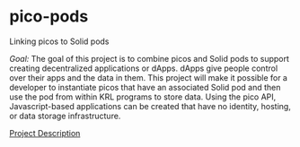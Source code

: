 # pico-pods
Linking picos to Solid pods

*Goal:* The goal of this project is to combine picos and Solid pods to support creating decentralized applications or dApps. dApps give people control over their apps and the data in them.
This project will make it possible for a developer to instantiate picos that have an associated Solid pod and then use the pod from within KRL programs to store data. Using the pico API, Javascript-based applications can be created that have no identity, hosting, or data storage infrastructure. 

[Project Description](https://picolabs.atlassian.net/wiki/spaces/docs/pages/2460811281/Picos+and+Pods)
